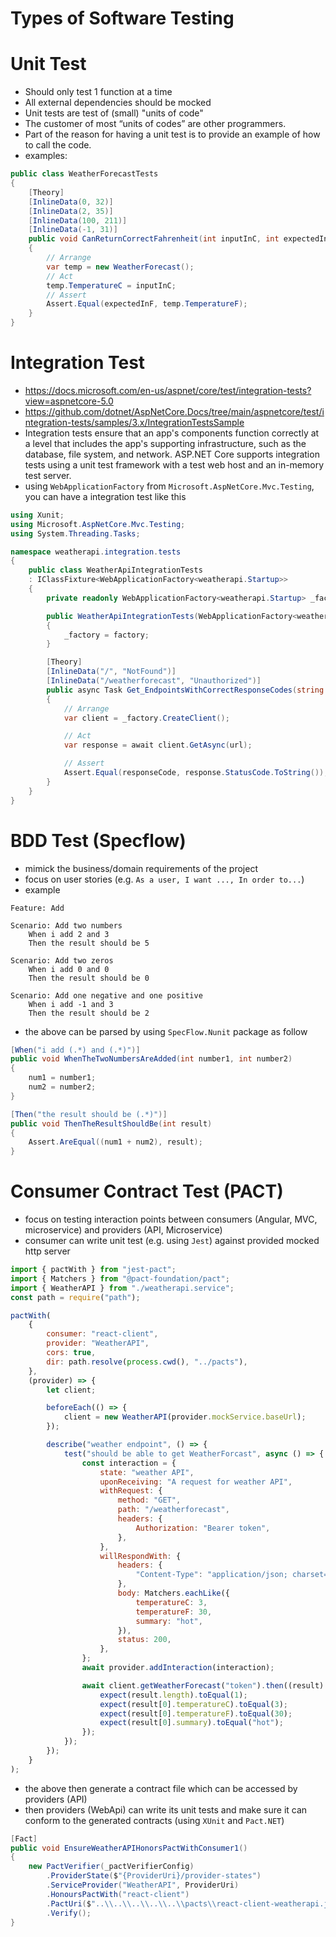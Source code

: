 # Types of Software Testing

# Unit Test

-   Should only test 1 function at a time
-   All external dependencies should be mocked
-   Unit tests are test of (small) "units of code"
-   The customer of most “units of codes” are other programmers.
-   Part of the reason for having a unit test is to provide an example of how to call the code.
-   examples:

```csharp
public class WeatherForecastTests
{
    [Theory]
    [InlineData(0, 32)]
    [InlineData(2, 35)]
    [InlineData(100, 211)]
    [InlineData(-1, 31)]
    public void CanReturnCorrectFahrenheit(int inputInC, int expectedInF)
    {
        // Arrange
        var temp = new WeatherForecast();
        // Act
        temp.TemperatureC = inputInC;
        // Assert
        Assert.Equal(expectedInF, temp.TemperatureF);
    }
}
```

# Integration Test

-   https://docs.microsoft.com/en-us/aspnet/core/test/integration-tests?view=aspnetcore-5.0
-   https://github.com/dotnet/AspNetCore.Docs/tree/main/aspnetcore/test/integration-tests/samples/3.x/IntegrationTestsSample
-   Integration tests ensure that an app's components function correctly at a level that includes the app's supporting infrastructure, such as the database, file system, and network. ASP.NET Core supports integration tests using a unit test framework with a test web host and an in-memory test server.
-   using `WebApplicationFactory` from `Microsoft.AspNetCore.Mvc.Testing`, you can have a integration test like this

```csharp
using Xunit;
using Microsoft.AspNetCore.Mvc.Testing;
using System.Threading.Tasks;

namespace weatherapi.integration.tests
{
    public class WeatherApiIntegrationTests
    : IClassFixture<WebApplicationFactory<weatherapi.Startup>>
    {
        private readonly WebApplicationFactory<weatherapi.Startup> _factory;

        public WeatherApiIntegrationTests(WebApplicationFactory<weatherapi.Startup> factory)
        {
            _factory = factory;
        }

        [Theory]
        [InlineData("/", "NotFound")]
        [InlineData("/weatherforecast", "Unauthorized")]
        public async Task Get_EndpointsWithCorrectResponseCodes(string url, string responseCode)
        {
            // Arrange
            var client = _factory.CreateClient();

            // Act
            var response = await client.GetAsync(url);

            // Assert
            Assert.Equal(responseCode, response.StatusCode.ToString());
        }
    }
}
```

# BDD Test (Specflow)

-   mimick the business/domain requirements of the project
-   focus on user stories (e.g. `As a user, I want ..., In order to...`)
-   example

```specflow
Feature: Add

Scenario: Add two numbers
	When i add 2 and 3
	Then the result should be 5

Scenario: Add two zeros
	When i add 0 and 0
	Then the result should be 0

Scenario: Add one negative and one positive
	When i add -1 and 3
	Then the result should be 2

```

-   the above can be parsed by using `SpecFlow.Nunit` package as follow

```csharp
[When("i add (.*) and (.*)")]
public void WhenTheTwoNumbersAreAdded(int number1, int number2)
{
    num1 = number1;
    num2 = number2;
}

[Then("the result should be (.*)")]
public void ThenTheResultShouldBe(int result)
{
    Assert.AreEqual((num1 + num2), result);
}
```

# Consumer Contract Test (PACT)

-   focus on testing interaction points between consumers (Angular, MVC, microservice) and providers (API, Microservice)
-   consumer can write unit test (e.g. using `Jest`) against provided mocked http server

```js
import { pactWith } from "jest-pact";
import { Matchers } from "@pact-foundation/pact";
import { WeatherAPI } from "./weatherapi.service";
const path = require("path");

pactWith(
	{
		consumer: "react-client",
		provider: "WeatherAPI",
		cors: true,
		dir: path.resolve(process.cwd(), "../pacts"),
	},
	(provider) => {
		let client;

		beforeEach(() => {
			client = new WeatherAPI(provider.mockService.baseUrl);
		});

		describe("weather endpoint", () => {
			test("should be able to get WeatherForcast", async () => {
				const interaction = {
					state: "weather API",
					uponReceiving: "A request for weather API",
					withRequest: {
						method: "GET",
						path: "/weatherforecast",
						headers: {
							Authorization: "Bearer token",
						},
					},
					willRespondWith: {
						headers: {
							"Content-Type": "application/json; charset=utf-8",
						},
						body: Matchers.eachLike({
							temperatureC: 3,
							temperatureF: 30,
							summary: "hot",
						}),
						status: 200,
					},
				};
				await provider.addInteraction(interaction);

				await client.getWeatherForecast("token").then((result) => {
					expect(result.length).toEqual(1);
					expect(result[0].temperatureC).toEqual(3);
					expect(result[0].temperatureF).toEqual(30);
					expect(result[0].summary).toEqual("hot");
				});
			});
		});
	}
);
```

-   the above then generate a contract file which can be accessed by providers (API)
-   then providers (WebApi) can write its unit tests and make sure it can conform to the generated contracts (using `XUnit` and `Pact.NET`)

```csharp
[Fact]
public void EnsureWeatherAPIHonorsPactWithConsumer1()
{
    new PactVerifier(_pactVerifierConfig)
        .ProviderState($"{ProviderUri}/provider-states")
        .ServiceProvider("WeatherAPI", ProviderUri)
        .HonoursPactWith("react-client")
        .PactUri($"..\\..\\..\\..\\..\\pacts\\react-client-weatherapi.json")
        .Verify();
}
```
